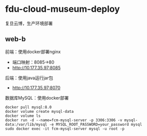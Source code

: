 # fdu-cloud-museum-deploy

复旦云博，生产环境部署

## web-b

前端：使用docker部署nginx
- 端口映射：8085->80
- http://10.177.35.97:8085

后端：使用java运行jar包
- http://10.177.35.97:8070

数据库MySQL：使用docker部署

```Shell
docker pull mysql:8.0
docker volume create mysql-data
docker volume ls
docker run -d --name=fcm-mysql-server -p 3306:3306 -v mysql-data:/var/lib/mysql -e MYSQL_ROOT_PASSWORD=your_password mysql
sudo docker exec -it fcm-mysql-server mysql -u root -p
```